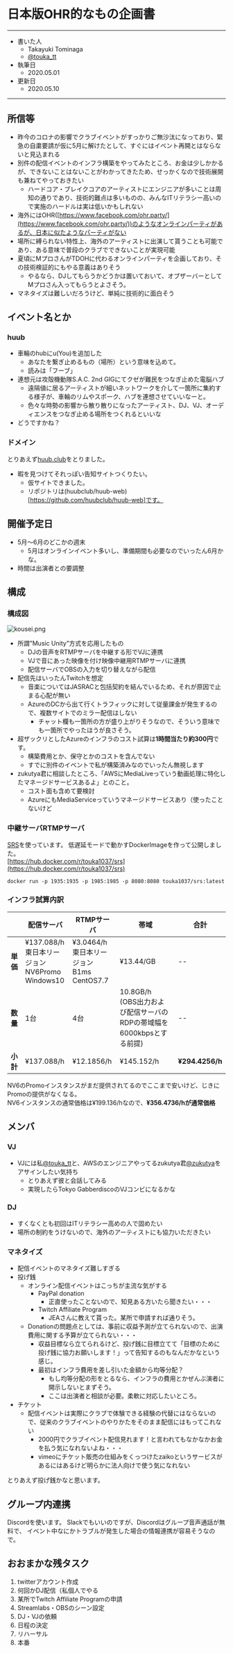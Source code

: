 # 日本版OHR的なもの企画書

---

* 書いた人
  * Takayuki Tominaga
  * [@touka_tt](https://twitter.com/touka_tt)
* 執筆日
  * 2020.05.01
* 更新日
  * 2020.05.10

---

## 所信等
* 昨今のコロナの影響でクラブイベントがすっかりご無沙汰になっており、緊急の自粛要請が仮に5月に解けたとして、すぐにはイベント再開とはならないと見込まれる
* 別件の配信イベントのインフラ構築をやってみたところ、お金は少しかかるが、できないことはないことがわかってきたため、せっかくなので技術展開も兼ねてやっておきたい
  * ハードコア・ブレイクコアのアーティストにエンジニアが多いことは周知の通りであり、技術的難点は多いものの、みんなITリテラシー高いので実施のハードルは実は低いかもしれない
* 海外にはOHR([https://www.facebook.com/ohr.party/](https://www.facebook.com/ohr.party/))のようなオンラインパーティがあるが、日本に似たようなパーティがない
* 場所に縛られない特性上、海外のアーティストに出演して貰うことも可能であり、ある意味で普段のクラブでできないことが実現可能
* 夏頃にMプロさんがTDOHに代わるオンラインパーティを企画しており、その技術検証的にもやる意義はありそう
  * やるなら、DJしてもらうかどうかは置いておいて、オブザーバーとしてMプロさん入ってもらうとよさそう。
* マネタイズは難しいだろうけど、単純に技術的に面白そう

## イベント名とか
### huub
  * 車輪のhubにu(You)を追加した
    * あなたを繋ぎ止めるもの（場所）という意味を込めて。
    * 読みは「フーブ」
  * 連想元は攻殻機動隊S.A.C. 2nd GIGにてクゼが難民をつなぎ止めた電脳ハブ
    * 遠隔値に居るアーティストが細いネットワークを介して一箇所に集約する様子が、車輪のリムやスポーク、ハブを連想させていいなーと。
    * 色々な時勢の影響から散り散りになったアーティスト、DJ、VJ、オーディエンスをつなぎ止める場所をつくれるといいな
  * どうですかね？

### ドメイン
とりあえず[huub.club](https://huub.club)をとりました。
* 暇を見つけてそれっぽい告知サイトつくりたい。
  * 仮サイトできました。
  * リポジトリは(huubclub/huub-web)[https://github.com/huubclub/huub-web]です。

## 開催予定日
* 5月〜6月のどこかの週末
  * 5月はオンラインイベント多いし、準備期間も必要なのでいったん6月かな。
* 時間は出演者との要調整

## 構成
### 構成図
![kousei.png](https://touka1037.github.io/jpohr/kousei.png)
* 所謂”Music Unity”方式を応用したもの
  * DJの音声をRTMPサーバを中継する形でVJに連携
  * VJで音にあった映像を付け映像中継用RTMPサーバに連携
  * 配信サーバでOBSの入力を切り替えながら配信
* 配信先はいったんTwitchを想定
  * 音楽についてはJASRACと包括契約を結んでいるため、それが原因で止まる心配が無い
  * AzureのDCから出て行くトラフィックに対して従量課金が発生するので、複数サイトでのミラー配信はしない
    * チャット欄も一箇所の方が盛り上がりそうなので、そういう意味でも一箇所でやったほうが良さそう。
* 超ザックリとしたAzureのインフラのコスト試算は**1時間当たり約300円**です。
  * 構築費用とか、保守とかのコストを含んでない
  * すでに別件のイベントで私が構築済みなのでいったん無視します
* zukutya君に相談したところ、「AWSにMediaLiveっていう動画処理に特化したマネージドサービスあるよ」とのこと。
  * コスト面も含めて要検討
  * AzureにもMediaServiceっていうマネージドサービスあり（使ったことないけど

### 中継サーバRTMPサーバ
[SRS](https://github.com/ossrs/srs)を使っています。
低遅延モードで動かすDockerImageを作って公開しました。    
[https://hub.docker.com/r/touka1037/srs](https://hub.docker.com/r/touka1037/srs)  

```
docker run -p 1935:1935 -p 1985:1985 -p 8080:8080 touka1037/srs:latest
```

### インフラ試算内訳

|  | 配信サーバ |  RTMPサーバ  | 帯域 | 合計 |
| --- | --- | --- | --- | --- |
| **単価** | ¥137.088/h<br>東日本リージョン<br>NV6Promo<br>Windows10 | ¥3.0464/h<br>東日本リージョン<br>B1ms<br>CentOS7.7 | ¥13.44/GB | -- |
| **数量** | 1台 | 4台 | 10.8GB/h<br>(OBS出力および配信サーバのRDPの帯域幅を6000kbpsとする前提) | -- |
| **小計** | ¥137.088/h | ¥12.1856/h | ¥145.152/h | **¥294.4256/h** |

NV6のPromoインスタンスがまだ提供されてるのでここまで安いけど、じきにPromoの提供がなくなる。  
NV6インスタンスの通常価格は¥199.136/hなので、**¥356.4736/hが通常価格**


## メンバ
### VJ
* VJには私[@touka_tt](https://twitter.com/touka_tt)と、AWSのエンジニアやってるzukutya君[@zukutya](https://twitter.com/zukutya)をアサインしたい気持ち
  * とりあえず彼と会話してみる
  * 実現したらTokyo GabberdiscoのVJコンビになるかな

### DJ
* すくなくとも初回はITリテラシー高めの人で固めたい
* 場所の制約をうけないので、海外のアーティストにも協力いただきたい

### マネタイズ
* 配信イベントのマネタイズ難しすぎる
* 投げ銭
  * オンライン配信イベントはこっちが主流な気がする
    * PayPal donation
      * 正直使ったことないので、知見ある方いたら聞きたい・・・
    * Twitch Affiliate Program
      * JEAさんに教えて貰った。某所で申請すれば通りそう。
  * Donationの問題点としては、事前に収益予測が立てられないので、出演費用に関する予算が立てられない・・・
    * 収益目標なら立てられるけど、投げ銭に目標立てて「目標のために投げ銭に協力お願いします！」って告知するのもなんだかなという感じ。
    * 最初はインフラ費用を差し引いた金額から均等分配？
      * もし均等分配の形をとるなら、インフラの費用とかぜんぶ演者に開示しないとまずそう。
      * ここは出演者と相談が必要。柔軟に対応したいところ。
* チケット
  * 配信イベントは実際にクラブで体験できる経験の代替にはならないので、従来のクラブイベントのやりかたをそのまま配信にはもってこれない
    * 2000円でクラブイベント配信見れます！と言われてもなかなかお金を払う気になれないよね・・・
    * vimeoにチケット販売の仕組みをくっつけたzaikoというサービスがあるにはあるけど明らかに法人向けで使う気になれない

とりあえず投げ銭かなと思います。

## グループ内連携
Discordを使います。
Slackでもいいのですが、Discordはグループ音声通話が無料で、
イベント中なにかトラブルが発生した場合の情報連携が容易そうなので。

## おおまかな残タスク
1. twitterアカウント作成
1. 何回かDJ配信（私個人でやる
1. 某所でTwitch Affiliate Programの申請
1. Streamlabs・OBSのシーン設定
1. DJ・VJの依頼
1. 日程の決定
1. リハーサル
1. 本番
